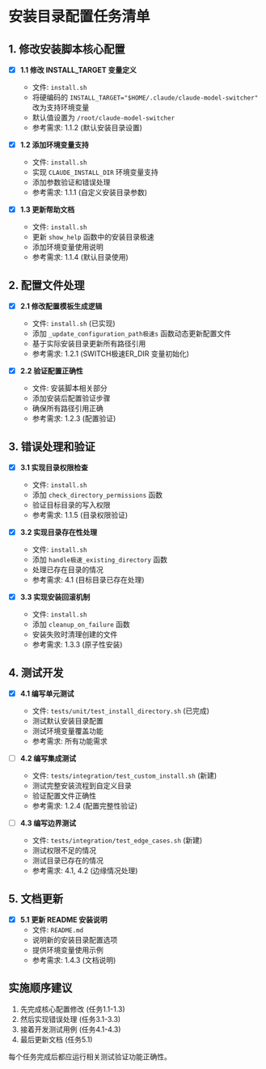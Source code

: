 # 安装目录配置任务清单

## 1. 修改安装脚本核心配置

- [x] **1.1 修改 INSTALL_TARGET 变量定义**
  - 文件: `install.sh`
  - 将硬编码的 `INSTALL_TARGET="$HOME/.claude/claude-model-switcher"` 改为支持环境变量
  - 默认值设置为 `/root/claude-model-switcher`
  - 参考需求: 1.1.2 (默认安装目录设置)

- [x] **1.2 添加环境变量支持**
  - 文件: `install.sh`
  - 实现 `CLAUDE_INSTALL_DIR` 环境变量支持
  - 添加参数验证和错误处理
  - 参考需求: 1.1.1 (自定义安装目录参数)

- [x] **1.3 更新帮助文档**
  - 文件: `install.sh`
  - 更新 `show_help` 函数中的安装目录极速
  - 添加环境变量使用说明
  - 参考需求: 1.1.4 (默认目录使用)

## 2. 配置文件处理

- [x] **2.1 修改配置模板生成逻辑**
  - 文件: `install.sh` (已实现)
  - 添加 `_update_configuration_path极速s` 函数动态更新配置文件
  - 基于实际安装目录更新所有路径引用
  - 参考需求: 1.2.1 (SWITCH极速ER_DIR 变量初始化)

- [x] **2.2 验证配置正确性**
  - 文件: 安装脚本相关部分
  - 添加安装后配置验证步骤
  - 确保所有路径引用正确
  - 参考需求: 1.2.3 (配置验证)

## 3. 错误处理和验证

- [x] **3.1 实现目录权限检查**
  - 文件: `install.sh`
  - 添加 `check_directory_permissions` 函数
  - 验证目标目录的写入权限
  - 参考需求: 1.1.5 (目录权限验证)

- [x] **3.2 实现目录存在性处理**
  - 文件: `install.sh`
  - 添加 `handle极速_existing_directory` 函数
  - 处理已存在目录的情况
  - 参考需求: 4.1 (目标目录已存在处理)

- [x] **3.3 实现安装回滚机制**
  - 文件: `install.sh`
  - 添加 `cleanup_on_failure` 函数
  - 安装失败时清理创建的文件
  - 参考需求: 1.3.3 (原子性安装)

## 4. 测试开发

- [x] **4.1 编写单元测试**
  - 文件: `tests/unit/test_install_directory.sh` (已完成)
  - 测试默认安装目录配置
  - 测试环境变量覆盖功能
  - 参考需求: 所有功能需求

- [ ] **4.2 编写集成测试**
  - 文件: `tests/integration/test_custom_install.sh` (新建)
  - 测试完整安装流程到自定义目录
  - 验证配置文件正确性
  - 参考需求: 1.2.4 (配置完整性验证)

- [ ] **4.3 编写边界测试**
  - 文件: `tests/integration/test_edge_cases.sh` (新建)
  - 测试权限不足的情况
  - 测试目录已存在的情况
  - 参考需求: 4.1, 4.2 (边缘情况处理)

## 5. 文档更新

- [x] **5.1 更新 README 安装说明**
  - 文件: `README.md`
  - 说明新的安装目录配置选项
  - 提供环境变量使用示例
  - 参考需求: 1.4.3 (文档说明)

## 实施顺序建议

1. 先完成核心配置修改 (任务1.1-1.3)
2. 然后实现错误处理 (任务3.1-3.3)  
3. 接着开发测试用例 (任务4.1-4.3)
4. 最后更新文档 (任务5.1)

每个任务完成后都应运行相关测试验证功能正确性。